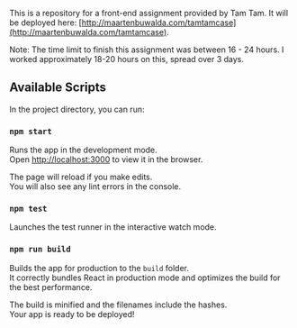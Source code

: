 This is a repository for a front-end assignment provided by Tam Tam. It will be deployed here: [http://maartenbuwalda.com/tamtamcase](http://maartenbuwalda.com/tamtamcase).

Note: The time limit to finish this assignment was between 16 - 24 hours. I worked approximately 18-20 hours on this, spread over 3 days.

## Available Scripts

In the project directory, you can run:

### `npm start`

Runs the app in the development mode.<br>
Open [http://localhost:3000](http://localhost:3000) to view it in the browser.

The page will reload if you make edits.<br>
You will also see any lint errors in the console.

### `npm test`

Launches the test runner in the interactive watch mode.<br>

### `npm run build`

Builds the app for production to the `build` folder.<br>
It correctly bundles React in production mode and optimizes the build for the best performance.

The build is minified and the filenames include the hashes.<br>
Your app is ready to be deployed!
